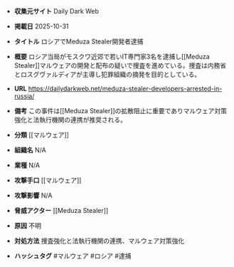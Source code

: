 - **収集元サイト**
Daily Dark Web

- **掲載日**
2025-10-31

- **タイトル**
ロシアでMeduza Stealer開発者逮捕

- **概要**
ロシア当局がモスクワ近郊で若いIT専門家3名を逮捕し[[Meduza Stealer]]マルウェアの開発と配布の疑いで捜査を進めている。捜査は内務省とロスグヴァルディアが主導し犯罪組織の摘発を目的としている。

- **URL**
https://dailydarkweb.net/meduza-stealer-developers-arrested-in-russia/

- **備考**
この事件は[[Meduza Stealer]]の拡散阻止に重要でありマルウェア対策強化と法執行機関の連携が推奨される。

- **分類**
[[マルウェア]]

- **組織名**
N/A

- **業種**
N/A

- **攻撃手口**
[[マルウェア]]

- **攻撃影響**
N/A

- **脅威アクター**
[[Meduza Stealer]]

- **原因**
不明

- **対処方法**
捜査強化と法執行機関の連携、マルウェア対策強化

- **ハッシュタグ**
#マルウェア #ロシア #逮捕
